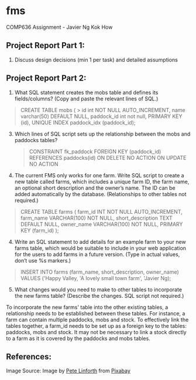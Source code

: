 # fms
 COMP636 Assignment - Javier Ng Kok How

## Project Report Part 1: 
1. Discuss design decisions (min 1 per task) and detailed assumptions


## Project Report Part 2: 
1. What SQL statement creates the mobs table and defines its fields/columns? (Copy and paste the relevant lines of SQL.) 

> CREATE TABLE mobs (
	> id int NOT NULL AUTO_INCREMENT,
	name varchar(50) DEFAULT NULL,
	paddock_id int not null,
	PRIMARY KEY (id),
    UNIQUE INDEX paddock_idx (paddock_id);
   
3. Which lines of SQL script sets up the relationship between the mobs and paddocks tables?
   
	> CONSTRAINT fk_paddock
		FOREIGN KEY (paddock_id)
		REFERENCES paddocks(id)
		ON DELETE NO ACTION
		ON UPDATE NO ACTION

5. The current FMS only works for one farm. Write SQL script to create a new table called farms, which includes a unique farm ID, the farm name, an optional short description and the owner’s name. The ID can be added automatically by the database. (Relationships to other tables not required.)
   
> CREATE TABLE farms (
    farm_id INT NOT NULL AUTO_INCREMENT,
    farm_name VARCHAR(100) NOT NULL,
    short_description TEXT DEFAULT NULL,
    owner_name VARCHAR(100) NOT NULL,
    PRIMARY KEY (farm_id)
);

4. Write an SQL statement to add details for an example farm to your new farms table, which would be suitable to include in your web application for the users to add farms in a future version. (Type in actual values, don’t use %s markers.) 

> INSERT INTO farms (farm_name, short_description, owner_name)
VALUES ('Happy Valley, 'A lovely small town farm', 'Javier Ng);

5. What changes would you need to make to other tables to incorporate the new farms table? (Describe the changes. SQL script not required.) 

To incorporate the new farms' table into the other existing tables, a relationship needs to be established between these tables. For instance, a farm can contain multiple paddocks, mobs and stock. To effectively link the tables together, a farm_id needs to be set up as a foreign key to the tables: paddocks, mobs and stock. It may not be necessary to link a stock directly to a farm as it is covered by the paddocks and mobs tables.


## References: 

Image Source: Image by <a href="https://pixabay.com/users/thedigitalartist-202249/?utm_source=link-attribution&utm_medium=referral&utm_campaign=image&utm_content=2641195">Pete Linforth</a> from <a href="https://pixabay.com//?utm_source=link-attribution&utm_medium=referral&utm_campaign=image&utm_content=2641195">Pixabay</a>
